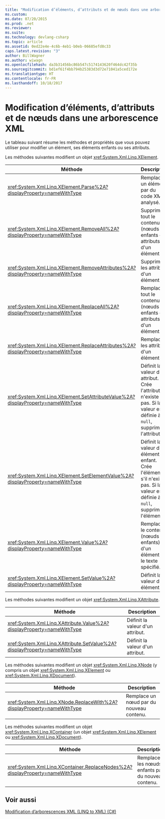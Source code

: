 ```yaml
---
title: "Modification d’éléments, d’attributs et de nœuds dans une arborescence XML3"
ms.custom: 
ms.date: 07/20/2015
ms.prod: .net
ms.reviewer: 
ms.suite: 
ms.technology: devlang-csharp
ms.topic: article
ms.assetid: 0ed22e4e-4c6b-4eb1-b0eb-06685efd8c33
caps.latest.revision: "3"
author: BillWagner
ms.author: wiwagn
ms.openlocfilehash: da3b31456bc86b547c5174143620f464dc42f35b
ms.sourcegitcommit: bd1ef61f4bb794b25383d3d72e71041a5ced172e
ms.translationtype: HT
ms.contentlocale: fr-FR
ms.lasthandoff: 10/18/2017
---
```

# <a name="modifying-elements-attributes-and-nodes-in-an-xml-tree"></a>Modification d’éléments, d’attributs et de nœuds dans une arborescence XML
Le tableau suivant résume les méthodes et propriétés que vous pouvez utiliser pour modifier un élément, ses éléments enfants ou ses attributs.  
  
 Les méthodes suivantes modifient un objet <xref:System.Xml.Linq.XElement>.  
  
|Méthode|Description|  
|------------|-----------------|  
|<xref:System.Xml.Linq.XElement.Parse%2A?displayProperty=nameWithType>|Remplace un élément par du code XML analysé.|  
|<xref:System.Xml.Linq.XElement.RemoveAll%2A?displayProperty=nameWithType>|Supprime tout le contenu (nœuds enfants et attributs) d'un élément.|  
|<xref:System.Xml.Linq.XElement.RemoveAttributes%2A?displayProperty=nameWithType>|Supprime les attributs d'un élément.|  
|<xref:System.Xml.Linq.XElement.ReplaceAll%2A?displayProperty=nameWithType>|Remplace tout le contenu (nœuds enfants et attributs) d'un élément.|  
|<xref:System.Xml.Linq.XElement.ReplaceAttributes%2A?displayProperty=nameWithType>|Remplace les attributs d'un élément.|  
|<xref:System.Xml.Linq.XElement.SetAttributeValue%2A?displayProperty=nameWithType>|Définit la valeur d'un attribut. Crée l'attribut s'il n'existe pas. Si la valeur est définie à `null`, supprime l'attribut.|  
|<xref:System.Xml.Linq.XElement.SetElementValue%2A?displayProperty=nameWithType>|Définit la valeur d'un élément enfant. Crée l'élément s'il n'existe pas. Si la valeur est définie à `null`, supprime l'élément.|  
|<xref:System.Xml.Linq.XElement.Value%2A?displayProperty=nameWithType>|Remplace le contenu (nœuds enfants) d'un élément par le texte spécifié.|  
|<xref:System.Xml.Linq.XElement.SetValue%2A?displayProperty=nameWithType>|Définit la valeur d'un élément.|  
  
 Les méthodes suivantes modifient un objet <xref:System.Xml.Linq.XAttribute>.  
  
|Méthode|Description|  
|------------|-----------------|  
|<xref:System.Xml.Linq.XAttribute.Value%2A?displayProperty=nameWithType>|Définit la valeur d'un attribut.|  
|<xref:System.Xml.Linq.XAttribute.SetValue%2A?displayProperty=nameWithType>|Définit la valeur d'un attribut.|  
  
 Les méthodes suivantes modifient un objet <xref:System.Xml.Linq.XNode> (y compris un objet <xref:System.Xml.Linq.XElement> ou <xref:System.Xml.Linq.XDocument>).  
  
|Méthode|Description|  
|------------|-----------------|  
|<xref:System.Xml.Linq.XNode.ReplaceWith%2A?displayProperty=nameWithType>|Remplace un nœud par du nouveau contenu.|  
  
 Les méthodes suivantes modifient un objet <xref:System.Xml.Linq.XContainer> (un objet <xref:System.Xml.Linq.XElement> ou <xref:System.Xml.Linq.XDocument>).  
  
|Méthode|Description|  
|------------|-----------------|  
|<xref:System.Xml.Linq.XContainer.ReplaceNodes%2A?displayProperty=nameWithType>|Remplace les nœuds enfants par du nouveau contenu.|  
  
## <a name="see-also"></a>Voir aussi  
 [Modification d’arborescences XML (LINQ to XML) (C#)](../../../../csharp/programming-guide/concepts/linq/modifying-xml-trees-linq-to-xml.md)
